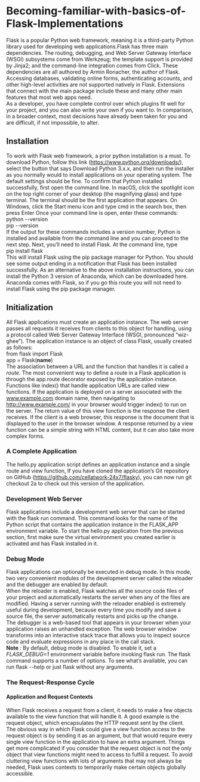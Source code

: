 # Becoming-familiar-with-basics-of-Flask-Implementations
Flask is a popular Python web framework, meaning it is a third-party Python library used for developing web applications.Flask has three main dependencies. The routing, debugging, and Web Server Gateway Interface (WSGI) subsystems come from Werkzeug; the template support is provided by Jinja2; and the command-line integration comes from Click. These dependencies are all authored by Armin Ronacher, the author of Flask.  
Accessing databases, validating online forms, authenticating accounts, and other high-level activities are not supported natively in Flask. Extensions that connect with the main package include these and many other main features that most web apps need.  
As a developer, you have complete control over which plugins fit well for your project, and you can also write your own if you want to. In comparison, in a broader context, most decisions have already been taken for you and are difficult, if not impossible, to alter.

## Installation
To work with Flask web framework, a prior python installation is a must. To download Python, follow this link (https://www.python.org/downloads/), select the button that says Download Python 3.x.x, and then run the installer as you normally would to install applications on your operating system. The default settings should be fine.  To confirm that Python installed successfully, first open the command line. In macOS, click the spotlight icon on the top right corner of your desktop (the magnifying glass) and type terminal. The terminal should be the first application that appears. On Windows, click the Start menu icon and type cmd in the search box, then press Enter  Once your command line is open, enter these commands:  
      python --version  
      pip --version         
If the output for these commands includes a version number, Python is installed and available from the command line and you can proceed to the next step. Next, you’ll need to install Flask. At the command line, type  
      pip install flask  
This will install Flask using the pip package manager for Python. You should see some output ending in a notification that Flask has been installed successfully. As an alternative to the above installation instructions, you can install the Python 3 version of Anaconda, which can be downloaded here. Anaconda comes with Flask, so if you go this route you will not need to install Flask using the pip package manager.  

## Initialization
All Flask applications must create an application instance. The web server passes all requests it receives from clients to this object for handling, using a protocol called Web Server Gateway Interface (WSGI, pronounced “wiz-ghee”). The application instance is an object of class Flask, usually created as follows:  
      from flask import Flask  
      app = Flask(__name__)  
The association between a URL and the function that handles it is called a *route*. The most convenient way to define a route in a Flask application is through the app.route decorator exposed by the application instance. Functions like index() that handle application URLs are called view functions. If the application is deployed on a server associated with the www.example.com domain name, then navigating to http://www.example.com/ in your browser would trigger index() to run on the server. The return value of this view function is the response the client receives. If the client is a web browser, this response is the document that is displayed to the user in the browser window. A response returned by a view function can be a simple string with HTML content, but it can also take more complex forms.  

### A Complete Application
The hello.py application script defines an application instance and a single route and view function, If you have cloned the application’s Git repository on GitHub (https://github.com/cellatwork-24x7/flasky), you can now run git checkout 2a to check out this version of the application.
### Development Web Server
Flask applications include a development web server that can be started with the flask run command. This command looks for the name of the Python script that contains the application instance in the FLASK_APP environment variable. To start the hello.py application from the previous section, first make sure the virtual environment you created earlier is activated and has Flask installed in it.
### Debug Mode
Flask applications can optionally be executed in debug mode. In this mode, two very convenient modules of the development server called the reloader and the debugger are enabled by default.  
When the reloader is enabled, Flask watches all the source code files of your project and automatically restarts the server when any of the files are modified. Having a server running with the reloader enabled is extremely useful during development, because every time you modify and save a source file, the server automatically restarts and picks up the change.  
The debugger is a web-based tool that appears in your browser when your application raises an unhandled exception. The web browser window transforms into an interactive stack trace that allows you to inspect source code and evaluate expressions in any place in the call stack.  
**Note** : By default, debug mode is disabled. To enable it, set a *FLASK_DEBUG=1* environment variable before invoking flask run.
The flask command supports a number of options. To see what’s available, you can run flask --help or just flask without any arguments.
### The Request-Response Cycle
#### Application and Request Contexts
When Flask receives a request from a client, it needs to make a few objects available to the view function that will handle it. A good example is the request object, which encapsulates the HTTP request sent by the client. The obvious way in which Flask could give a view function access to the request object is by sending it as an argument, but that would require every single view function in the application to have an extra argument. Things get more complicated if you consider that the request object is not the only object that view functions might need to access to fulfill a request. To avoid cluttering view functions with lots of arguments that may not always be needed, Flask uses contexts to temporarily make certain objects globally accessible.

